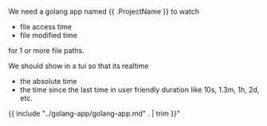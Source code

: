 We need a golang app named {{ .ProjectName }} to watch

- file access time
- file modified time

for 1 or more file paths.

We should show in a tui so that its realtime

- the absolute time
- the time since the last time in user friendly duration like 10s, 1.3m, 1h, 2d, etc.

{{ include "../golang-app/golang-app.md" . | trim }}"
